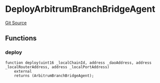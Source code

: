 # DeployArbitrumBranchBridgeAgent
[Git Source](https://github.com/Maia-DAO/2023-09-maia-remediations/blob/main/src/ArbitrumBranchBridgeAgent.sol)


## Functions
### deploy


```solidity
function deploy(uint16 _localChainId, address _daoAddress, address _localRouterAddress, address _localPortAddress)
    external
    returns (ArbitrumBranchBridgeAgent);
```

